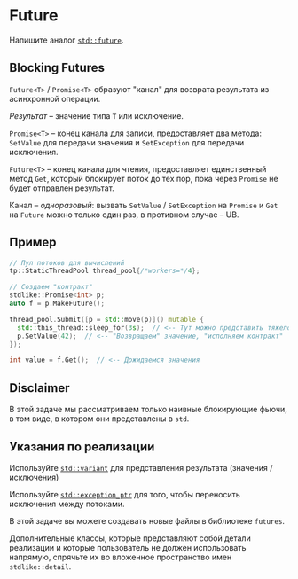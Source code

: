 # Future

Напишите аналог [`std::future`](https://en.cppreference.com/w/cpp/thread/future).

## Blocking Futures

`Future<T>` / `Promise<T>` образуют "канал" для возврата результата из асинхронной операции.

_Результат_ – значение типа `T` или исключение.

`Promise<T>` – конец канала для записи, предоставляет два метода: `SetValue` для передачи значения и `SetException` для передачи исключения.

`Future<T>` – конец канала для чтения, предоставляет единственный метод `Get`, который блокирует поток до тех пор, пока через `Promise` не будет отправлен результат.  

Канал – _одноразовый_: вызвать `SetValue` / `SetException` на `Promise` и `Get` на `Future` можно только один раз, в противном случае – UB.

## Пример

```cpp
// Пул потоков для вычислений
tp::StaticThreadPool thread_pool{/*workers=*/4};

// Создаем "контракт"
stdlike::Promise<int> p;
auto f = p.MakeFuture();

thread_pool.Submit([p = std::move(p)]() mutable {
  std::this_thread::sleep_for(3s);  // <-- Тут можно представить тяжелое вычисление
  p.SetValue(42);  // <-- "Возвращаем" значение, "исполняем контракт"
});

int value = f.Get();  // <-- Дожидаемся значения
```

## Disclaimer

В этой задаче мы рассматриваем только наивные блокирующие фьючи, в том виде, в котором они представлены в `std`.

## Указания по реализации

Используйте [`std::variant`](https://en.cppreference.com/w/cpp/utility/variant) для представления результата (значения / исключения)

Используйте [`std::exception_ptr`](https://en.cppreference.com/w/cpp/error/exception_ptr) для того, чтобы переносить исключения между потоками.

В этой задаче вы можете создавать новые файлы в библиотеке `futures`.

Дополнительные классы, которые представляют собой детали реализации и которые пользователь не должен использовать напрямую, спрячьте их во вложенное пространство имен `stdlike::detail`.
